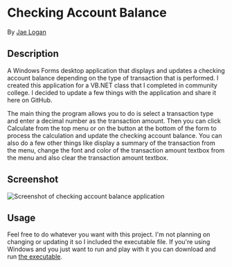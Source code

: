 # Checking Account Balance

By <a target="_blank" href="http://jrliv.com/about/">Jae Logan</a>

## Description

A Windows Forms desktop application that displays and updates a checking account balance depending on the type of transaction that is performed. I created this application for a VB.NET class that I completed in community college. I decided to update a few things with the application and share it here on GitHub.

The main thing the program allows you to do is select a transaction type and enter a decimal number as the transaction amount. Then you can click Calculate from the top menu or on the button at the bottom of the form to process the calculation and update the checking account balance. You can also do a few other things like display a summary of the transaction from the menu, change the font and color of the transaction amount textbox from the menu and also clear the transaction amount textbox.

## Screenshot

<img src="https://res.cloudinary.com/jrliv/image/upload/v1501785221/screenshot_l44opl.jpg" alt="Screenshot of checking account balance application" />

##	Usage

Feel free to do whatever you want with this project. I'm not planning on changing or updating it so I included the executable file. If you're using Windows and you just want to run and play with it you can download and run <a href="https://github.com/jrliv/CheckingAccountBalanace/blob/master/CheckingAccountBalanace/bin/Debug/CheckingAccountBalanace.exe" target="_blank">the executable</a>.